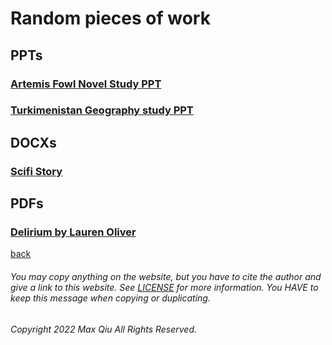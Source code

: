 # Random pieces of work
## PPTs
### [Artemis Fowl Novel Study PPT](https://qqiumax.github.io/random/novelstudy01.pptx)
### [Turkimenistan Geography study PPT](https://qqiumax.github.io/random/turkimenistanstudy.pptx)
## DOCXs
### [Scifi Story](https://qqiumax.github.io/random/scifi.docx)

## PDFs
### [Delirium by Lauren Oliver](https://qqiumax.github.io/random/delirium.pdf)

[back](https://qqiumax.github.io/home/)

###### You may copy anything on the website, but you have to cite the author and give a link to this website. See [LICENSE](https://qqiumax.github.io/LICENSE) for more information. You HAVE to keep this message when copying or duplicating.

###### Copyright 2022 Max Qiu All Rights Reserved.